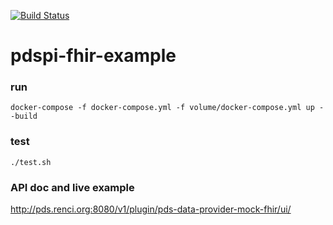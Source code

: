 [![Build Status](https://travis-ci.com/RENCI/pdspi-fhir-example.svg?branch=master)](https://travis-ci.com/RENCI/pdspi-fhir-example)
# pdspi-fhir-example

### run

```
docker-compose -f docker-compose.yml -f volume/docker-compose.yml up --build
```

### test

```
./test.sh
```

### API doc and live example
http://pds.renci.org:8080/v1/plugin/pds-data-provider-mock-fhir/ui/
